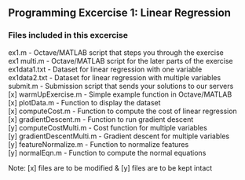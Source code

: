 ## Programming Excercise 1: Linear Regression

### Files included in this excercise

ex1.m - Octave/MATLAB script that steps you through the exercise  
ex1 multi.m - Octave/MATLAB script for the later parts of the exercise  
ex1data1.txt - Dataset for linear regression with one variable  
ex1data2.txt - Dataset for linear regression with multiple variables  
submit.m - Submission script that sends your solutions to our servers  
[x] warmUpExercise.m - Simple example function in Octave/MATLAB  
[x] plotData.m - Function to display the dataset  
[x] computeCost.m - Function to compute the cost of linear regression  
[x] gradientDescent.m - Function to run gradient descent  
[y] computeCostMulti.m - Cost function for multiple variables  
[y] gradientDescentMulti.m - Gradient descent for multiple variables  
[y] featureNormalize.m - Function to normalize features  
[y] normalEqn.m - Function to compute the normal equations  

Note: [x] files are to be modified & [y] files are to be kept intact  
